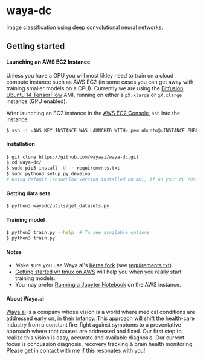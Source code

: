 # waya-dc
Image classification using deep convolutional neural networks.


## Getting started

#### Launching an AWS EC2 Instance

Unless you have a GPU you will most likley need to train on a cloud compute instance such as AWS EC2 (in some cases you can get away with training smaller models on a CPU). Currently we are using the [Bitfusion Ubuntu 14 TensorFlow](https://aws.amazon.com/marketplace/pp/B01EYKBEQ0?ref=cns_srchrow) AMI, running on either a `pX.xlarge` or `gX.xlarge` instance (GPU enabled).  

After launching an EC2 instance in the [AWS EC2 Console](https://console.aws.amazon.com/console/home), `ssh` into the instance.  

```bash
$ ssh -i <AWS_KEY_INSTANCE_WAS_LAUNCHED_WITH>.pem ubuntu@<INSTANCE_PUBLIC_IP>
```

#### Installation

```bash
$ git clone https://github.com/wayaai/waya-dc.git
$ cd waya-dc/
$ sudo pip3 install -U -r requirements.txt
$ sudo python3 setup.py develop
# Using default TensorFlow version installed on AMI, if on your PC run: $ sudo pip3 install -U tensorflow
```

#### Getting data sets

```bash
$ python3 wayadc/utils/get_datasets.py
```

#### Training model

```bash
$ python3 train.py --help  # To see available options
$ python3 train.py
```

#### Notes

* Make sure you use Waya.ai's [Keras fork](https://github.com/wayaai/keras) (see [requirements.txt](https://github.com/wayaai/waya-dc/blob/master/requirements.txt)).
* [Getting started w/ tmux on AWS](https://medium.com/towards-data-science/deep-learning-aws-ec2-tmux-3b96777016e2#.uogw5eavz) will help you when you really start training models.
* You may prefer [Running a Jupyter Notebook](http://jupyter-notebook-beginner-guide.readthedocs.io/en/latest/execute.html) on the AWS instance.

#### About Waya.ai
[Waya.ai](http://waya.ai) is a company whose vision is a world where medical conditions are addressed early on, in their infancy. This approach will shift the health-care industry from a constant fire-fight against symptoms to a preventative approach where root causes are addressed and fixed. Our first step to realize this vision is easy, accurate and available diagnosis. Our current focus is concussion diagnosis, recovery tracking & brain health monitoring. Please get in contact with me if this resonates with you!
